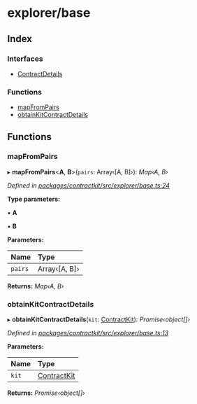 # explorer/base

## Index

### Interfaces

* [ContractDetails](../interfaces/_explorer_base_.contractdetails.md)

### Functions

* [mapFromPairs](_explorer_base_.md#mapfrompairs)
* [obtainKitContractDetails](_explorer_base_.md#obtainkitcontractdetails)

## Functions

### mapFromPairs

▸ **mapFromPairs**&lt;**A**, **B**&gt;\(`pairs`: Array‹\[A, B\]›\): _Map‹A, B›_

_Defined in_ [_packages/contractkit/src/explorer/base.ts:24_](https://github.com/celo-org/celo-monorepo/blob/master/packages/contractkit/src/explorer/base.ts#L24)

**Type parameters:**

▪ **A**

▪ **B**

**Parameters:**

| Name | Type |
| :--- | :--- |
| `pairs` | Array‹\[A, B\]› |

**Returns:** _Map‹A, B›_

### obtainKitContractDetails

▸ **obtainKitContractDetails**\(`kit`: [ContractKit](../classes/_kit_.contractkit.md)\): _Promise‹object\[\]›_

_Defined in_ [_packages/contractkit/src/explorer/base.ts:13_](https://github.com/celo-org/celo-monorepo/blob/master/packages/contractkit/src/explorer/base.ts#L13)

**Parameters:**

| Name | Type |
| :--- | :--- |
| `kit` | [ContractKit](../classes/_kit_.contractkit.md) |

**Returns:** _Promise‹object\[\]›_

